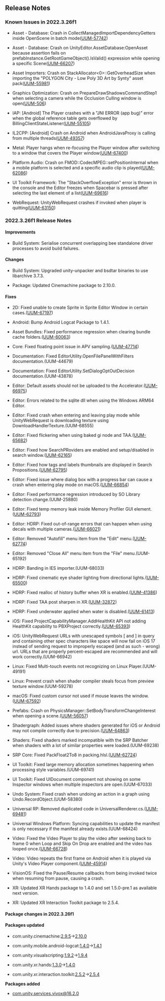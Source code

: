 ## Release Notes

### Known Issues in 2022.3.26f1

-   Asset - Database: Crash in CollectManagedImportDependencyGetters inside OpenScene in batch mode([UUM-57742](https://issuetracker.unity3d.com/issues/crash-in-collectmanagedimportdependencygetters-inside-openscene-in-batch-mode))

-   Asset - Database: Crash on UnityEditor.AssetDatabase:OpenAsset because assertion fails on prefabInstance.GetRootGameObject().IsValid() expression while opening a specific Scene([UUM-66207](https://issuetracker.unity3d.com/issues/crash-on-unityeditor-dot-assetdatabase-openasset-because-assertion-fails-on-prefabinstance-dot-getrootgameobject-dot-isvalid-expression-while-opening-a-specific-scene))

-   Asset Importers: Crash on StackAllocator\<0\>::GetOverheadSize when importing the "POLYGON City - Low Poly 3D Art by Synty" asset pack([UUM-55981](https://issuetracker.unity3d.com/issues/crash-on-stackallocator-getoverheadsize-when-importing-the-polygon-city-low-poly-3d-art-by-synty-asset-pack))

-   Graphics Optimization: Crash on PrepareDrawShadowsCommandStep1 when selecting a camera while the Occlusion Culling window is open([UUM-506](https://issuetracker.unity3d.com/issues/crash-on-preparedrawshadowscommandstep1-when-selecting-a-camera-while-the-occlusion-culling-window-is-open))

-   IAP: \[Android\] The Player crashes with a \"JNI ERROR (app bug)\" error when the global reference table gets overflowed by BillingClientStateListener([UUM-55105](https://issuetracker.unity3d.com/issues/android-the-player-crashes-with-a-jni-error-app-bug-error-when-the-global-reference-table-gets-overflowed-by-billingclientstatelistener))

-   IL2CPP: \[Android\] Crash on Android when AndroidJavaProxy is calling from multiple threads([UUM-49357](https://issuetracker.unity3d.com/issues/android-crash-on-android-when-androidjavaproxy-is-calling-from-multiple-threads))

-   Metal: Player hangs when re-focusing the Player window after switching to a window that covers the Player window([UUM-67400](https://issuetracker.unity3d.com/issues/player-hangs-when-re-focusing-the-player-window-after-switching-to-a-window-that-covers-the-player-window))

-   Platform Audio: Crash on FMOD::CodecMPEG::setPositionInternal when a mobile platform is selected and a specific audio clip is played([UUM-62086](https://issuetracker.unity3d.com/issues/crash-on-fmod-codecmpeg-setpositioninternal-when-a-mobile-platform-is-selected-and-a-specific-audio-clip-is-played))

-   UI Toolkit Framework: The \"StackOverflowException\" error is thrown in the console and the Editor freezes when Spacebar is pressed after selecting the last element of a list([UUM-69616](https://issuetracker.unity3d.com/issues/the-stackoverflowexception-error-is-thrown-in-the-console-and-the-editor-freezes-when-spacebar-is-pressed-after-selecting-the-last-element-of-a-list))

-   WebRequest: UnityWebRequest crashes if invoked when player is quitting([UUM-63150](https://issuetracker.unity3d.com/issues/unitywebrequest-crashes-if-invoked-when-player-is-quitting))

### 2022.3.26f1 Release Notes

#### Improvements

-   Build System: Serialise concurrent overlapping bee standalone driver processes to avoid build failures.

#### Changes

-   Build System: Upgraded unity-unpacker and bsdtar binaries to use libarchive 3.7.3.

-   Package: Updated Cinemachine package to 2.10.0.

#### Fixes

-   2D: Fixed unable to create Sprite in Sprite Editor Window in certain cases.([UUM-67197](https://issuetracker.unity3d.com/issues/sprite-editor-does-not-allow-creating-new-sprite-tiles-in-a-sprite-sheet-with-a-specific-name))

-   Android: Bump Android Logcat Package to 1.4.1.

-   Asset Bundles: Fixed performance regression when clearing bundle cache folders.([UUM-60063](https://issuetracker.unity3d.com/issues/long-load-times-when-large-asset-bundles-are-discarded))

-   Core: Fixed floating point issue in APV sampling.([UUM-47714](https://issuetracker.unity3d.com/issues/white-pixel-fragments-and-spots-randomly-appear-and-flicker-when-a-specific-reflection-probe-is-enabled))

-   Documentation: Fixed EditorUtility.OpenFilePanelWithFilters documentation.(UUM-44679)

-   Documentation: Fixed EditorUtility.SetDialogOptOutDecision documentation.(UUM-43878)

-   Editor: Default assets should not be uploaded to the Accelerator.([UUM-66975](https://issuetracker.unity3d.com/issues/editor-uploads-broken-assets-to-unity-accelerator-when-it-crashes-during-an-import))

-   Editor: Errors related to the sqlite dll when using the Windows ARM64 Editor.

-   Editor: Fixed crash when entering and leaving play mode while UnityWebRequest is downloading texture using DownloadHandlerTexture.(UUM-68555)

-   Editor: Fixed flickering when using baked gi node and TAA.([UUM-65682](https://issuetracker.unity3d.com/issues/hd-rp-shader-graph-with-a-baked-gi-node-flickers-when-probe-volumes-and-taa-are-enabled))

-   Editor: Fixed how SearchPRoviders are enabled and setup/disabled in search window.([UUM-62165](https://issuetracker.unity3d.com/issues/enable-asset-database-adb-provider-doesnt-update-the-search-window))

-   Editor: Fixed how tags and labels thumbnails are displayed in Search Propositions.([UUM-62795](https://issuetracker.unity3d.com/issues/search-labels-and-tags-icons-dont-look-neat))

-   Editor: Fixed issue where dialog box with a progress bar can cause a crash when entering play mode on macOS.([UUM-66854](https://issuetracker.unity3d.com/issues/crash-on-overridingparameterpreparer-onpreparevector-when-entering-play-mode))

-   Editor: Fixed performance regression introduced by SO Library detection change.(UUM-25880)

-   Editor: Fixed temp memory leak inside Memory Profiler GUI element.([UUM-62793](https://issuetracker.unity3d.com/issues/malloc-temp-pool-keeps-increasing-when-executing-the-job-dot-run-in-a-thread))

-   Editor: HDRP: Fixed out-of-range errors that can happen when using decals with multiple cameras.([UUM-66021](https://issuetracker.unity3d.com/issues/game-freezes-and-indexoutofrangeexception-errors-are-thrown-in-the-console-when-putting-many-hdrp-decals-quickly))

-   Editor: Removed \"Autofill\" menu item from the \"Edit\" menu.([UUM-62774](https://issuetracker.unity3d.com/issues/autofill-menu-item-is-presented-in-edit))

-   Editor: Removed \"Close All\" menu item from the \"File\" menu.(UUM-65192)

-   HDRP: Banding in IES importer.(UUM-68033)

-   HDRP: Fixed cinematic eye shader lighting from directional lights.([UUM-65500](https://issuetracker.unity3d.com/issues/eye-shader-lighting-depends-on-world-position-when-using-eyecinematic-material-type))

-   HDRP: Fixed realloc of history buffer when XR is enabled.([UUM-41386](https://issuetracker.unity3d.com/issues/quest-2-xr-plugin-management-the-physically-based-sky-and-volumetric-clouds-are-rendered-only-for-the-left-eye-when-xr-is-initialized-manually))

-   HDRP: Fixed TAA post sharpen in XR.([UUM-32872](https://issuetracker.unity3d.com/issues/xr-only-1-eye-is-rendered-when-single-pass-instanced-and-taa-post-sharpen-is-used))

-   HDRP: Fixed underwater applied when water is disabled.([UUM-61413](https://issuetracker.unity3d.com/issues/the-under-water-effect-continues-to-be-applied-when-you-exit-a-gameobject-with-the-water-surface-component-from-the-side))

-   iOS: Fixed ProjectCapabilityManager.AddHealthKit API not adding HealthKit capability to PBXProject correctly.([UUM-65393](https://issuetracker.unity3d.com/issues/ios-projectcapabilitymanager-dot-addhealthkit-doesnt-correctly-add-healthkit-capability))

-   iOS: UnityWebRequest URLs with unescaped symbols \[ and \] in query and containing other spec characters like space will now fail on iOS 17 instead of sending request to improperly escaped (and as such - wrong) url. URLs that are properly percent-escaped are recommended and will work correctly.(UUM-66942)

-   Linux: Fixed Multi-touch events not recognizing on Linux Player.(UUM-49191)

-   Linux: Prevent crash when shader compiler steals focus from preview texture window.(UUM-59278)

-   macOS: Fixed custom cursor not used if mouse leaves the window.([UUM-67592](https://issuetracker.unity3d.com/issues/cursor-does-not-switch-back-to-the-custom-cursor-when-the-mouse-is-moved-back-into-the-player-window-on-macos))

-   Prefabs: Crash on PhysicsManager::SetBodyTransformChangeInterest when opening a scene.([UUM-56057](https://issuetracker.unity3d.com/issues/crash-on-physicsmanager-setbodytransformchangeinterest-when-opening-a-scene))

-   Shadergraph: Added issues where shaders generated for iOS or Android may not compile correctly due to precision.([UUM-64863](https://issuetracker.unity3d.com/issues/shader-is-rendered-pink-or-not-rendered-at-all-in-the-editor-and-player-when-the-precision-is-set-to-half-in-the-shader-graph-and-the-android-or-ios-platform-is-selected))

-   Shaders: Fixed shaders marked incompatible with the SRP Batcher when shaders with a lot of similar properties were loaded.(UUM-69238)

-   SRP Core: Fixed PackFloat2To8 in packing.hlsl.([UUM-62724](https://issuetracker.unity3d.com/issues/corerp-packfloat2to8-is-broken-in-packing-dot-hlsl))

-   UI Toolkit: Fixed large memory allocation sometimes happening when processing style variables.(UUM-69741)

-   UI Toolkit: Fixed UIDocument component not showing on some Inspector windows when multiple inspectors are open.(UUM-67033)

-   Undo System: Fixed crash when undoing an action in a graph using Undo.RecordObject.(UUM-58380)

-   Universal RP: Removed duplicated code in UniversalRenderer.cs.([UUM-69481](https://issuetracker.unity3d.com/issues/duplicate-code-in-the-universalrenderer-dot-cs-file-of-the-urp-package))

-   Universal Windows Platform: Syncing capabilities to update the manifest is only necessary if the manifest already exists.(UUM-68424)

-   Video: Fixed the Video Player to play the video after seeking back to frame 0 when Loop and Skip On Drop are enabled and the video has looped once.([UUM-66728](https://issuetracker.unity3d.com/issues/the-video-player-does-not-play-the-video-after-seeking-back-to-frame-0-when-loop-and-skip-on-drop-are-enabled-and-the-video-has-looped-once))

-   Video: Video repeats the first frame on Android when it is played via Unity\'s Video Player component.([UUM-45914](https://issuetracker.unity3d.com/issues/android-video-repeats-the-first-frame-on-android-when-it-is-played-via-unitys-video-player-component))

-   VisionOS: Fixed the Pause/Resume callbacks from being invoked twice when resuming from pause, causing a crash.

-   XR: Updated XR Hands package to 1.4.0 and set 1.5.0-pre.1 as available next version.

-   XR: Updated XR Interaction Toolkit package to 2.5.4.

#### Package changes in 2022.3.26f1

#### Packages updated

-   com.unity.cinemachine:[2.9.5](https://docs.unity3d.com/Packages/com.unity.cinemachine@2.9//changelog/CHANGELOG.html)&#x2192;[2.10.0](https://docs.unity3d.com/Packages/com.unity.cinemachine@2.10//changelog/CHANGELOG.html)

-   com.unity.mobile.android-logcat:[1.4.0](https://docs.unity3d.com/Packages/com.unity.mobile.android-logcat@1.4//changelog/CHANGELOG.html)&#x2192;[1.4.1](https://docs.unity3d.com/Packages/com.unity.mobile.android-logcat@1.4//changelog/CHANGELOG.html)

-   com.unity.visualscripting:[1.9.2](https://docs.unity3d.com/Packages/com.unity.visualscripting@1.9//changelog/CHANGELOG.html)&#x2192;[1.9.4](https://docs.unity3d.com/Packages/com.unity.visualscripting@1.9//changelog/CHANGELOG.html)

-   com.unity.xr.hands:[1.3.0](https://docs.unity3d.com/Packages/com.unity.xr.hands@1.3//changelog/CHANGELOG.html)&#x2192;[1.4.0](https://docs.unity3d.com/Packages/com.unity.xr.hands@1.4//changelog/CHANGELOG.html)

-   com.unity.xr.interaction.toolkit:[2.5.2](https://docs.unity3d.com/Packages/com.unity.xr.interaction.toolkit@2.5//changelog/CHANGELOG.html)&#x2192;[2.5.4](https://docs.unity3d.com/Packages/com.unity.xr.interaction.toolkit@2.5//changelog/CHANGELOG.html)

**Packages added**

-   [com.unity.services.vivox@16.2.0](https://docs.unity3d.com/Packages/com.unity.services.vivox@16.2//changelog/CHANGELOG.html)
